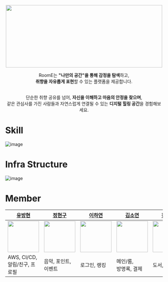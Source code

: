 <p align="center">
  <img src="https://github.com/user-attachments/assets/c7e9f361-0ae1-4d06-a747-573d74c97140", height="200px" width="500px">
</p>


<div align="center">
  
  RoomE는 **"나만의 공간"을 통해 감정을 탐색**하고, <br> 
  **취향을 자유롭게 표현**할 수 있는 플랫폼을 제공합니다. <br> 
  <br>
  
  단순한 취향 공유를 넘어, **자신을 이해하고 마음의 안정을 찾으며**, <br>
  같은 관심사를 가진 사람들과 자연스럽게 연결될 수 있는 **디지털 힐링 공간**을 경험해보세요.
  
</div>

# Skill
![image](https://github.com/user-attachments/assets/8d553034-ce41-41cd-9a6e-d4bf7e2b234a)


# Infra Structure
![image](https://github.com/user-attachments/assets/95428da4-4439-4321-9005-d27fd6ac42bc)


# Member
| [유방현](https://github.com/chesthyeon) | [정현구](https://github.com/jhyngu) | [이하연](https://github.com/exxyeon) | [김소연](https://github.com/soyeon1806) | [장대영](https://github.com/JangDaeyeong) |
| --- | --- | --- | --- | --- |
| <a href="https://github.com/chesthyeon"><img src="https://avatars.githubusercontent.com/u/75735367?v=4" width="100px;" alt=""/></a> | <a href="https://github.com/jhyngu"><img src="https://avatars.githubusercontent.com/u/154207428?v=4" width="100px;" alt=""/></a> | <a href="https://github.com/exxyeon"><img src="https://avatars.githubusercontent.com/u/170444258?v=4" width="100px;" alt=""/></a> | <a href="https://github.com/soyeon1806"><img src="https://avatars.githubusercontent.com/u/102381857?v=4" width="100px;" alt=""/></a> | <a href="https://github.com/JangDaeyeong"><img src="https://avatars.githubusercontent.com/JangDaeyeong" width="100px;" alt=""/></a> |
| AWS, CI/CD, <br> 알림/친구, 프로필 | 음악, 포인트, 이벤트 | 로그인, 랭킹 | 메인/룸, <br> 방명록, 결제 | 도서, 출석체크 |
